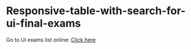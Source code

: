 # Responsive-table-with-search-for-ui-final-exams
Go to Ui exams list online: [Click here](http://uiexam.cloudsite.ir)
